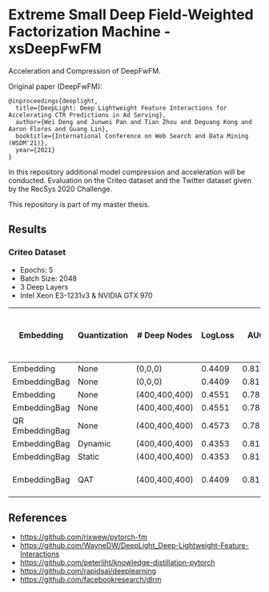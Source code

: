 # Extreme Small Deep Field-Weighted Factorization Machine - xsDeepFwFM
Acceleration and Compression of DeepFwFM.

Original paper (DeepFwFM):
```
@inproceedings{deeplight,
  title={DeepLight: Deep Lightweight Feature Interactions for Accelerating CTR Predictions in Ad Serving},
  author={Wei Deng and Junwei Pan and Tian Zhou and Deguang Kong and Aaron Flores and Guang Lin},
  booktitle={International Conference on Web Search and Data Mining (WSDM'21)},
  year={2021}
}
```

In this repository additional model compression and acceleration will be conducted. Evaluation on the Criteo dataset and the Twitter dataset given by the RecSys 2020 Challenge.

This repository is part of my master thesis.


## Results

### Criteo Dataset
- Epochs: 5
- Batch Size: 2048
- 3 Deep Layers
- Intel Xeon E3-1231v3 & NVIDIA GTX 970

| Embedding       | Quantization  | # Deep Nodes  | LogLoss   | AUC    | PRAUC     | RCE   | # Parameters  | Size (MB) |  Time per batch (1-Threads)(ms)  | Time per item (1-Threads)(ms)  |   Time per batch (CUDA)(ms)  | Time per item (CUDA)(ms) | Notes
|---------------|---------------|---------------|-----------|--------|-----------|-------|---------------|-----------|----------------------------------|--------------------------------|------------------------------|------------------------------|------------|
| Embedding  | None           | (0,0,0) | 0.4409    | 0.8108 | 0.6167    | 22.53 | NaN           |  7.757    | 3.786                            | 1359.360                       | NaN                          | NaN                          | 
| EmbeddingBag    | None           | (0,0,0) | 0.4409    | 0.8108 | 0.6167    | 22.53 | NaN           |  7.757    | 3.786                            | 1359.360                       | NaN                          | NaN   
| Embedding       | None          | (400,400,400) | 0.4551    | 0.7872 | 0.5620    | 18.65 | 4,479,651     | 17.935    | 1.979                            | 1299.191                       | NaN                          | NaN                          | 
| EmbeddingBag    | None          | (400,400,400) | 0.4551    | 0.7872 | 0.5620    | 18.65 | 4,479,651     | 17.935    | 2.759                            | 1302.451                       | NaN                          | NaN                          | 
| QR EmbeddingBag | None          | (400,400,400) | 0.4573    | 0.7844 | 0.5750    | 19.38 | 1,481,681     |  5.949    | 5.062                            | 1476.571                       | NaN                          | NaN                          |                        | 
| EmbeddingBag    | Dynamic       | (400,400,400) | 0.4353    | 0.8169 | 0.6260    | 23.50 | 11,959,222    |  48.35    | 272.060                          | 0.13284                        | NaN                          | NaN                          | 
| EmbeddingBag    | Static        | (400,400,400) | 0.4353    | 0.8169 | 0.6260    | 23.49 | NaN           |  24.46    | 256.301                          | 0.12515                        | NaN                          | NaN                          | 
| EmbeddingBag    | QAT           | (400,400,400) | 0.4409    | 0.8108 | 0.6167    | 22.53 | NaN           |  7.757    | 3.786                            | 1359.360                       | NaN                          | NaN                          | Epochs: 5, no o.f.!



## References
- https://github.com/rixwew/pytorch-fm
- https://github.com/WayneDW/DeepLight_Deep-Lightweight-Feature-Interactions
- https://github.com/peterliht/knowledge-distillation-pytorch
- https://github.com/rapidsai/deeplearning
- https://github.com/facebookresearch/dlrm
